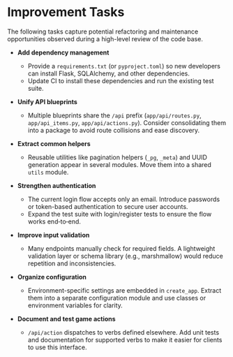 # Improvement Tasks

The following tasks capture potential refactoring and maintenance opportunities observed during a high-level review of the code base.

- **Add dependency management**
  - Provide a `requirements.txt` (or `pyproject.toml`) so new developers can install Flask, SQLAlchemy, and other dependencies.
  - Update CI to install these dependencies and run the existing test suite.

- **Unify API blueprints**
  - Multiple blueprints share the `/api` prefix (`app/api/routes.py`, `app/api_items.py`, `app/api/actions.py`). Consider consolidating them into a package to avoid route collisions and ease discovery.

- **Extract common helpers**
  - Reusable utilities like pagination helpers (`_pg`, `_meta`) and UUID generation appear in several modules. Move them into a shared `utils` module.

- **Strengthen authentication**
  - The current login flow accepts only an email. Introduce passwords or token-based authentication to secure user accounts.
  - Expand the test suite with login/register tests to ensure the flow works end‑to‑end.

- **Improve input validation**
  - Many endpoints manually check for required fields. A lightweight validation layer or schema library (e.g., marshmallow) would reduce repetition and inconsistencies.

- **Organize configuration**
  - Environment-specific settings are embedded in `create_app`. Extract them into a separate configuration module and use classes or environment variables for clarity.

- **Document and test game actions**
  - `/api/action` dispatches to verbs defined elsewhere. Add unit tests and documentation for supported verbs to make it easier for clients to use this interface.

